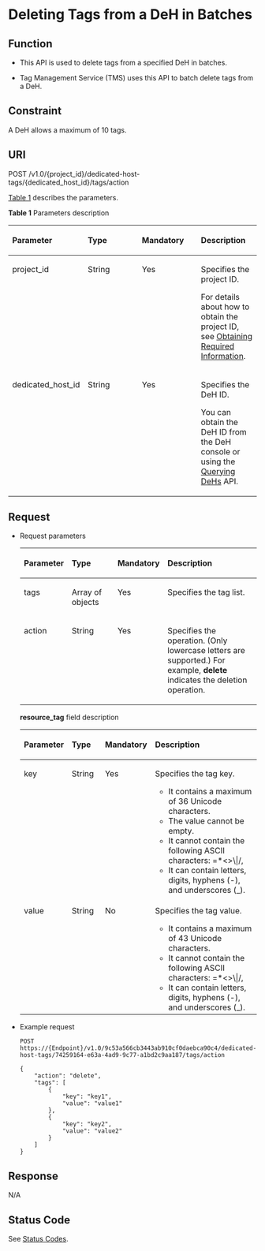# Deleting Tags from a DeH in Batches<a name="EN-US_TOPIC_0134155759"></a>

## Function<a name="section54478915181842"></a>

-   This API is used to delete tags from a specified DeH in batches.

-   Tag Management Service \(TMS\) uses this API to batch delete tags from a DeH.

## **Constraint**<a name="section141154519480"></a>

A DeH allows a maximum of 10 tags.

## URI<a name="en-us_topic_0057972838_section58912114"></a>

POST /v1.0/\{project\_id\}/dedicated-host-tags/\{dedicated\_host\_id\}/tags/action

[Table 1](#table1127422643418)  describes the parameters.

**Table  1**  Parameters description

<a name="table1127422643418"></a>
<table><thead align="left"><tr id="row182751926113412"><th class="cellrowborder" valign="top" width="25%" id="mcps1.2.5.1.1"><p id="p64521444164912"><a name="p64521444164912"></a><a name="p64521444164912"></a><strong id="b168603350425"><a name="b168603350425"></a><a name="b168603350425"></a>Parameter</strong></p>
</th>
<th class="cellrowborder" valign="top" width="25%" id="mcps1.2.5.1.2"><p id="p16452114494915"><a name="p16452114494915"></a><a name="p16452114494915"></a><strong id="b73121437124216"><a name="b73121437124216"></a><a name="b73121437124216"></a>Type</strong></p>
</th>
<th class="cellrowborder" valign="top" width="25%" id="mcps1.2.5.1.3"><p id="p0442111410352"><a name="p0442111410352"></a><a name="p0442111410352"></a><strong id="b1325738174210"><a name="b1325738174210"></a><a name="b1325738174210"></a>Mandatory</strong></p>
</th>
<th class="cellrowborder" valign="top" width="25%" id="mcps1.2.5.1.4"><p id="p94521344104916"><a name="p94521344104916"></a><a name="p94521344104916"></a><strong id="b142451439154210"><a name="b142451439154210"></a><a name="b142451439154210"></a>Description</strong></p>
</th>
</tr>
</thead>
<tbody><tr id="row13275132613342"><td class="cellrowborder" valign="top" width="25%" headers="mcps1.2.5.1.1 "><p id="p14452174415495"><a name="p14452174415495"></a><a name="p14452174415495"></a>project_id</p>
</td>
<td class="cellrowborder" valign="top" width="25%" headers="mcps1.2.5.1.2 "><p id="p134521443499"><a name="p134521443499"></a><a name="p134521443499"></a>String</p>
</td>
<td class="cellrowborder" valign="top" width="25%" headers="mcps1.2.5.1.3 "><p id="p16444111412354"><a name="p16444111412354"></a><a name="p16444111412354"></a>Yes</p>
</td>
<td class="cellrowborder" valign="top" width="25%" headers="mcps1.2.5.1.4 "><p id="p10452244104914"><a name="p10452244104914"></a><a name="p10452244104914"></a>Specifies the project ID.</p>
<p id="p7376194915119"><a name="p7376194915119"></a><a name="p7376194915119"></a>For details about how to obtain the project ID, see <a href="https://docs.otc.t-systems.com/en-us/api/apiug/apig-en-api-180328009.html" target="_blank" rel="noopener noreferrer">Obtaining Required Information</a>.</p>
</td>
</tr>
<tr id="row127542610346"><td class="cellrowborder" valign="top" width="25%" headers="mcps1.2.5.1.1 "><p id="p3452144416495"><a name="p3452144416495"></a><a name="p3452144416495"></a>dedicated_host_id</p>
</td>
<td class="cellrowborder" valign="top" width="25%" headers="mcps1.2.5.1.2 "><p id="p6452124416491"><a name="p6452124416491"></a><a name="p6452124416491"></a>String</p>
</td>
<td class="cellrowborder" valign="top" width="25%" headers="mcps1.2.5.1.3 "><p id="p1644721483520"><a name="p1644721483520"></a><a name="p1644721483520"></a>Yes</p>
</td>
<td class="cellrowborder" valign="top" width="25%" headers="mcps1.2.5.1.4 "><p id="p1945284419497"><a name="p1945284419497"></a><a name="p1945284419497"></a>Specifies the DeH ID.</p>
<p id="p858154817367"><a name="p858154817367"></a><a name="p858154817367"></a>You can obtain the DeH ID from the DeH console or using the <a href="querying-dehs.md">Querying DeHs</a> API.</p>
</td>
</tr>
</tbody>
</table>

## Request<a name="en-us_topic_0057972838_section60446980"></a>

-   Request parameters

    <a name="table101087186419"></a>
    <table><thead align="left"><tr id="row2112181819414"><th class="cellrowborder" valign="top" width="19.58804119588041%" id="mcps1.1.5.1.1"><p id="p131138186412"><a name="p131138186412"></a><a name="p131138186412"></a><strong id="b1232355411421"><a name="b1232355411421"></a><a name="b1232355411421"></a>Parameter</strong></p>
    </th>
    <th class="cellrowborder" valign="top" width="19.58804119588041%" id="mcps1.1.5.1.2"><p id="p1711461817416"><a name="p1711461817416"></a><a name="p1711461817416"></a><strong id="b1546516553428"><a name="b1546516553428"></a><a name="b1546516553428"></a>Type</strong></p>
    </th>
    <th class="cellrowborder" valign="top" width="20.61793820617938%" id="mcps1.1.5.1.3"><p id="p6115121817419"><a name="p6115121817419"></a><a name="p6115121817419"></a><strong id="b1243217569426"><a name="b1243217569426"></a><a name="b1243217569426"></a>Mandatory</strong></p>
    </th>
    <th class="cellrowborder" valign="top" width="40.205979402059796%" id="mcps1.1.5.1.4"><p id="p1116141813419"><a name="p1116141813419"></a><a name="p1116141813419"></a><strong id="b19788185714220"><a name="b19788185714220"></a><a name="b19788185714220"></a>Description</strong></p>
    </th>
    </tr>
    </thead>
    <tbody><tr id="row31182018144118"><td class="cellrowborder" valign="top" width="19.58804119588041%" headers="mcps1.1.5.1.1 "><p id="p91191618174119"><a name="p91191618174119"></a><a name="p91191618174119"></a>tags</p>
    </td>
    <td class="cellrowborder" valign="top" width="19.58804119588041%" headers="mcps1.1.5.1.2 "><p id="p41201518174111"><a name="p41201518174111"></a><a name="p41201518174111"></a>Array of objects</p>
    </td>
    <td class="cellrowborder" valign="top" width="20.61793820617938%" headers="mcps1.1.5.1.3 "><p id="p111211918194120"><a name="p111211918194120"></a><a name="p111211918194120"></a>Yes</p>
    </td>
    <td class="cellrowborder" valign="top" width="40.205979402059796%" headers="mcps1.1.5.1.4 "><p id="p8122121814110"><a name="p8122121814110"></a><a name="p8122121814110"></a>Specifies the tag list.</p>
    </td>
    </tr>
    <tr id="row12124181815418"><td class="cellrowborder" valign="top" width="19.58804119588041%" headers="mcps1.1.5.1.1 "><p id="p141241618114116"><a name="p141241618114116"></a><a name="p141241618114116"></a>action</p>
    </td>
    <td class="cellrowborder" valign="top" width="19.58804119588041%" headers="mcps1.1.5.1.2 "><p id="p21246184412"><a name="p21246184412"></a><a name="p21246184412"></a>String</p>
    </td>
    <td class="cellrowborder" valign="top" width="20.61793820617938%" headers="mcps1.1.5.1.3 "><p id="p4125181810416"><a name="p4125181810416"></a><a name="p4125181810416"></a>Yes</p>
    </td>
    <td class="cellrowborder" valign="top" width="40.205979402059796%" headers="mcps1.1.5.1.4 "><p id="p121273189414"><a name="p121273189414"></a><a name="p121273189414"></a>Specifies the operation. (Only lowercase letters are supported.) For example, <strong id="b842352706152944"><a name="b842352706152944"></a><a name="b842352706152944"></a>delete</strong> indicates the deletion operation.</p>
    </td>
    </tr>
    </tbody>
    </table>

    **resource\_tag**  field description

    <a name="table1291492117268"></a>
    <table><thead align="left"><tr id="en-us_topic_0087389315_row17915421152613"><th class="cellrowborder" valign="top" width="14.87%" id="mcps1.1.5.1.1"><p id="en-us_topic_0087389315_p88171201349"><a name="en-us_topic_0087389315_p88171201349"></a><a name="en-us_topic_0087389315_p88171201349"></a><strong id="b14327624133118"><a name="b14327624133118"></a><a name="b14327624133118"></a>Parameter</strong></p>
    </th>
    <th class="cellrowborder" valign="top" width="14.91%" id="mcps1.1.5.1.2"><p id="en-us_topic_0087389315_p198191902346"><a name="en-us_topic_0087389315_p198191902346"></a><a name="en-us_topic_0087389315_p198191902346"></a><strong id="b1425071512"><a name="b1425071512"></a><a name="b1425071512"></a>Type</strong></p>
    </th>
    <th class="cellrowborder" valign="top" width="15.86%" id="mcps1.1.5.1.3"><p id="en-us_topic_0087389315_p118191013413"><a name="en-us_topic_0087389315_p118191013413"></a><a name="en-us_topic_0087389315_p118191013413"></a><strong id="b1212817922"><a name="b1212817922"></a><a name="b1212817922"></a>Mandatory</strong></p>
    </th>
    <th class="cellrowborder" valign="top" width="54.36%" id="mcps1.1.5.1.4"><p id="en-us_topic_0087389315_p1582070173413"><a name="en-us_topic_0087389315_p1582070173413"></a><a name="en-us_topic_0087389315_p1582070173413"></a><strong id="b11409311318"><a name="b11409311318"></a><a name="b11409311318"></a>Description</strong></p>
    </th>
    </tr>
    </thead>
    <tbody><tr id="en-us_topic_0087389315_row20915132182619"><td class="cellrowborder" valign="top" width="14.87%" headers="mcps1.1.5.1.1 "><p id="en-us_topic_0087389315_p1079518715372"><a name="en-us_topic_0087389315_p1079518715372"></a><a name="en-us_topic_0087389315_p1079518715372"></a>key</p>
    </td>
    <td class="cellrowborder" valign="top" width="14.91%" headers="mcps1.1.5.1.2 "><p id="en-us_topic_0087389315_p1798167163710"><a name="en-us_topic_0087389315_p1798167163710"></a><a name="en-us_topic_0087389315_p1798167163710"></a>String</p>
    </td>
    <td class="cellrowborder" valign="top" width="15.86%" headers="mcps1.1.5.1.3 "><p id="en-us_topic_0087389315_p1143462293118"><a name="en-us_topic_0087389315_p1143462293118"></a><a name="en-us_topic_0087389315_p1143462293118"></a>Yes</p>
    </td>
    <td class="cellrowborder" valign="top" width="54.36%" headers="mcps1.1.5.1.4 "><p id="en-us_topic_0087389315_p187993733712"><a name="en-us_topic_0087389315_p187993733712"></a><a name="en-us_topic_0087389315_p187993733712"></a>Specifies the tag key.</p>
    <a name="en-us_topic_0087389315_ul85106389279"></a><a name="en-us_topic_0087389315_ul85106389279"></a><ul id="en-us_topic_0087389315_ul85106389279"><li>It contains a maximum of 36 Unicode characters.</li><li>The value cannot be empty.</li><li>It cannot contain the following ASCII characters: =*&lt;&gt;\|/,</li><li>It can contain letters, digits, hyphens (-), and underscores (_).</li></ul>
    </td>
    </tr>
    <tr id="en-us_topic_0087389315_row13915421202616"><td class="cellrowborder" valign="top" width="14.87%" headers="mcps1.1.5.1.1 "><p id="en-us_topic_0087389315_p180118718372"><a name="en-us_topic_0087389315_p180118718372"></a><a name="en-us_topic_0087389315_p180118718372"></a>value</p>
    </td>
    <td class="cellrowborder" valign="top" width="14.91%" headers="mcps1.1.5.1.2 "><p id="en-us_topic_0087389315_p280411723712"><a name="en-us_topic_0087389315_p280411723712"></a><a name="en-us_topic_0087389315_p280411723712"></a>String</p>
    </td>
    <td class="cellrowborder" valign="top" width="15.86%" headers="mcps1.1.5.1.3 "><p id="en-us_topic_0087389315_p7435142215318"><a name="en-us_topic_0087389315_p7435142215318"></a><a name="en-us_topic_0087389315_p7435142215318"></a>No</p>
    </td>
    <td class="cellrowborder" valign="top" width="54.36%" headers="mcps1.1.5.1.4 "><p id="en-us_topic_0087389315_p1480513718375"><a name="en-us_topic_0087389315_p1480513718375"></a><a name="en-us_topic_0087389315_p1480513718375"></a>Specifies the tag value.</p>
    <a name="en-us_topic_0087389315_ul198416113281"></a><a name="en-us_topic_0087389315_ul198416113281"></a><ul id="en-us_topic_0087389315_ul198416113281"><li>It contains a maximum of 43 Unicode characters.</li><li>It cannot contain the following ASCII characters: =*&lt;&gt;\|/,</li><li>It can contain letters, digits, hyphens (-), and underscores (_).</li></ul>
    </td>
    </tr>
    </tbody>
    </table>

-   Example request

    ```
    POST https://{Endpoint}/v1.0/9c53a566cb3443ab910cf0daebca90c4/dedicated-host-tags/74259164-e63a-4ad9-9c77-a1bd2c9aa187/tags/action
    ```

    ```
    {
        "action": "delete",
        "tags": [
            {
                "key": "key1",
                "value": "value1"
            },
            {
                "key": "key2",
                "value": "value2"
            }
        ]
    }
    ```


## Response<a name="section688202793719"></a>

N/A

## Status Code<a name="section9992350"></a>

See  [Status Codes](status-codes.md).

